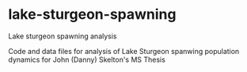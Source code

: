 # lake-sturgeon-spawning
Lake sturgeon spawning analysis

Code and data files for analysis of Lake Sturgeon spanwing population dynamics for John (Danny) Skelton's MS Thesis
